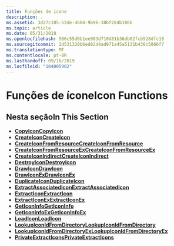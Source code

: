 ```yaml
---
title: Funções de ícone
description: .
ms.assetid: 3d27c185-52de-4b04-9b96-38bf284b1866
ms.topic: article
ms.date: 05/31/2018
ms.openlocfilehash: 586c55d8b1ee983d710d81b36db02fcb528dfc18
ms.sourcegitcommit: 2d531328b6ed82d4ad971a45a5131b430c5866f7
ms.translationtype: MT
ms.contentlocale: pt-BR
ms.lasthandoff: 09/16/2019
ms.locfileid: "104005902"
---
```

# <a name="icon-functions"></a><span data-ttu-id="1a6ce-103">Funções de ícone</span><span class="sxs-lookup"><span data-stu-id="1a6ce-103">Icon Functions</span></span>

## <a name="in-this-section"></a><span data-ttu-id="1a6ce-104">Nesta seção</span><span class="sxs-lookup"><span data-stu-id="1a6ce-104">In This Section</span></span>

-   [<span data-ttu-id="1a6ce-105">**CopyIcon**</span><span class="sxs-lookup"><span data-stu-id="1a6ce-105">**CopyIcon**</span></span>](/windows/desktop/api/Winuser/nf-winuser-copyicon)
-   [<span data-ttu-id="1a6ce-106">**CreateIcon**</span><span class="sxs-lookup"><span data-stu-id="1a6ce-106">**CreateIcon**</span></span>](/windows/desktop/api/Winuser/nf-winuser-createicon)
-   [<span data-ttu-id="1a6ce-107">**CreateIconFromResource**</span><span class="sxs-lookup"><span data-stu-id="1a6ce-107">**CreateIconFromResource**</span></span>](/windows/desktop/api/Winuser/nf-winuser-createiconfromresource)
-   [<span data-ttu-id="1a6ce-108">**CreateIconFromResourceEx**</span><span class="sxs-lookup"><span data-stu-id="1a6ce-108">**CreateIconFromResourceEx**</span></span>](/windows/desktop/api/Winuser/nf-winuser-createiconfromresourceex)
-   [<span data-ttu-id="1a6ce-109">**CreateIconIndirect**</span><span class="sxs-lookup"><span data-stu-id="1a6ce-109">**CreateIconIndirect**</span></span>](/windows/desktop/api/Winuser/nf-winuser-createiconindirect)
-   [<span data-ttu-id="1a6ce-110">**DestroyIcon**</span><span class="sxs-lookup"><span data-stu-id="1a6ce-110">**DestroyIcon**</span></span>](/windows/desktop/api/Winuser/nf-winuser-destroyicon)
-   [<span data-ttu-id="1a6ce-111">**DrawIcon**</span><span class="sxs-lookup"><span data-stu-id="1a6ce-111">**DrawIcon**</span></span>](/windows/desktop/api/Winuser/nf-winuser-drawicon)
-   [<span data-ttu-id="1a6ce-112">**DrawIconEx**</span><span class="sxs-lookup"><span data-stu-id="1a6ce-112">**DrawIconEx**</span></span>](/windows/desktop/api/Winuser/nf-winuser-drawiconex)
-   [<span data-ttu-id="1a6ce-113">**DuplicateIcon**</span><span class="sxs-lookup"><span data-stu-id="1a6ce-113">**DuplicateIcon**</span></span>](/windows/desktop/api/Shellapi/nf-shellapi-duplicateicon)
-   [<span data-ttu-id="1a6ce-114">**ExtractAssociatedIcon**</span><span class="sxs-lookup"><span data-stu-id="1a6ce-114">**ExtractAssociatedIcon**</span></span>](/windows/desktop/api/Shellapi/nf-shellapi-extractassociatedicona)
-   [<span data-ttu-id="1a6ce-115">**ExtractIcon**</span><span class="sxs-lookup"><span data-stu-id="1a6ce-115">**ExtractIcon**</span></span>](/windows/desktop/api/Shellapi/nf-shellapi-extracticona)
-   [<span data-ttu-id="1a6ce-116">**ExtractIconEx**</span><span class="sxs-lookup"><span data-stu-id="1a6ce-116">**ExtractIconEx**</span></span>](/windows/desktop/api/Shellapi/nf-shellapi-extracticonexa)
-   [<span data-ttu-id="1a6ce-117">**GetIconInfo**</span><span class="sxs-lookup"><span data-stu-id="1a6ce-117">**GetIconInfo**</span></span>](/windows/desktop/api/Winuser/nf-winuser-geticoninfo)
-   [<span data-ttu-id="1a6ce-118">**GetIconInfoEx**</span><span class="sxs-lookup"><span data-stu-id="1a6ce-118">**GetIconInfoEx**</span></span>](/windows/desktop/api/Winuser/nf-winuser-geticoninfoexa)
-   [<span data-ttu-id="1a6ce-119">**LoadIcon**</span><span class="sxs-lookup"><span data-stu-id="1a6ce-119">**LoadIcon**</span></span>](/windows/desktop/api/Winuser/nf-winuser-loadicona)
-   [<span data-ttu-id="1a6ce-120">**LookupIconIdFromDirectory**</span><span class="sxs-lookup"><span data-stu-id="1a6ce-120">**LookupIconIdFromDirectory**</span></span>](/windows/desktop/api/Winuser/nf-winuser-lookupiconidfromdirectory)
-   [<span data-ttu-id="1a6ce-121">**LookupIconIdFromDirectoryEx**</span><span class="sxs-lookup"><span data-stu-id="1a6ce-121">**LookupIconIdFromDirectoryEx**</span></span>](/windows/desktop/api/Winuser/nf-winuser-lookupiconidfromdirectoryex)
-   [<span data-ttu-id="1a6ce-122">**PrivateExtractIcons**</span><span class="sxs-lookup"><span data-stu-id="1a6ce-122">**PrivateExtractIcons**</span></span>](/windows/desktop/api/Winuser/nf-winuser-privateextracticonsa)

 

 




